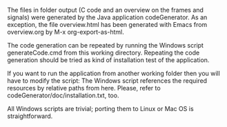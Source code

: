 The files in folder output (C code and an overview on the frames and
signals) were generated by the Java application codeGenerator. As an
exception, the file overview.html has been generated with Emacs from
overview.org by M-x org-export-as-html.

The code generation can be repeated by running the Windows script
generateCode.cmd from this working directory. Repeating the code
generation should be tried as kind of installation test of the
application.

If you want to run the application from another working folder then you
will have to modify the script: The Windows script references the required
resources by relative paths from here. Please, refer to
codeGenerator/doc/installation.txt, too.

All Windows scripts are trivial; porting them to Linux or Mac OS is
straightforward.
